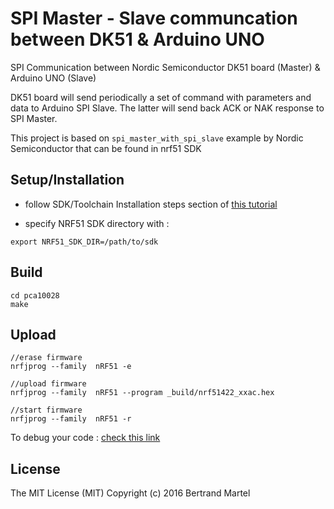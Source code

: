 # SPI Master - Slave communcation between DK51 & Arduino UNO

SPI Communication between Nordic Semiconductor DK51 board (Master) & Arduino UNO (Slave)

DK51 board will send periodically a set of command with parameters and data to Arduino SPI Slave. The latter will send back ACK or NAK response to SPI Master.

This project is based on `spi_master_with_spi_slave` example by Nordic Semiconductor that can be found in nrf51 SDK

## Setup/Installation

* follow SDK/Toolchain Installation steps section of <a href="https://gist.github.com/akinaru/a38315c5fe79ec5c8c6a9ed90b8df260#installation-steps">this tutorial</a>

* specify NRF51 SDK directory with :

```
export NRF51_SDK_DIR=/path/to/sdk
```

## Build

```
cd pca10028
make
```

## Upload

```
//erase firmware
nrfjprog --family  nRF51 -e

//upload firmware
nrfjprog --family  nRF51 --program _build/nrf51422_xxac.hex

//start firmware
nrfjprog --family  nRF51 -r
```

To debug your code : <a href="https://gist.github.com/akinaru/a38315c5fe79ec5c8c6a9ed90b8df260#debug-your-code">check this link</a>

## License

The MIT License (MIT) Copyright (c) 2016 Bertrand Martel
